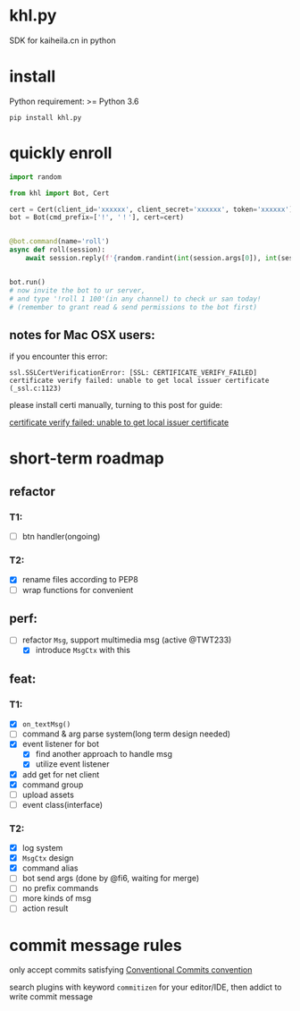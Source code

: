 # khl.py

SDK for kaiheila.cn in python

# install

Python requirement: >= Python 3.6

```shell
pip install khl.py
```

# quickly enroll

```python
import random

from khl import Bot, Cert

cert = Cert(client_id='xxxxxx', client_secret='xxxxxx', token='xxxxxx')
bot = Bot(cmd_prefix=['!', '！'], cert=cert)


@bot.command(name='roll')
async def roll(session):
    await session.reply(f'{random.randint(int(session.args[0]), int(session.args[1]))}')


bot.run()
# now invite the bot to ur server,
# and type '!roll 1 100'(in any channel) to check ur san today!
# (remember to grant read & send permissions to the bot first)
```

## notes for Mac OSX users:

if you encounter this error:

```
ssl.SSLCertVerificationError: [SSL: CERTIFICATE_VERIFY_FAILED] certificate verify failed: unable to get local issuer certificate (_ssl.c:1123)
```

please install certi manually, turning to this post for guide:

[certificate verify failed: unable to get local issuer certificate](https://stackoverflow.com/a/58525755)

# short-term roadmap

## refactor

### T1:

- [ ] btn handler(ongoing)

### T2:

- [x] rename files according to PEP8
- [ ] wrap functions for convenient

## perf:

- [ ] refactor `Msg`, support multimedia msg (active @TWT233)
  - [x] introduce `MsgCtx` with this

## feat:

### T1:

- [x] `on_textMsg()`
- [ ] command & arg parse system(long term design needed)
- [x] event listener for bot
  - [x] find another approach to handle msg
  - [x] utilize event listener
- [x] add get for net client
- [x] command group
- [ ] upload assets
- [ ] event class(interface)

### T2:

- [x] log system
- [x] `MsgCtx` design
- [x] command alias
- [ ] bot send args (done by @fi6, waiting for merge)
- [ ] no prefix commands
- [ ] more kinds of msg
- [ ] action result

# commit message rules

only accept commits satisfying [Conventional Commits convention](https://github.com/commitizen/cz-cli)

search plugins with keyword `commitizen` for your editor/IDE, then addict to write commit message
